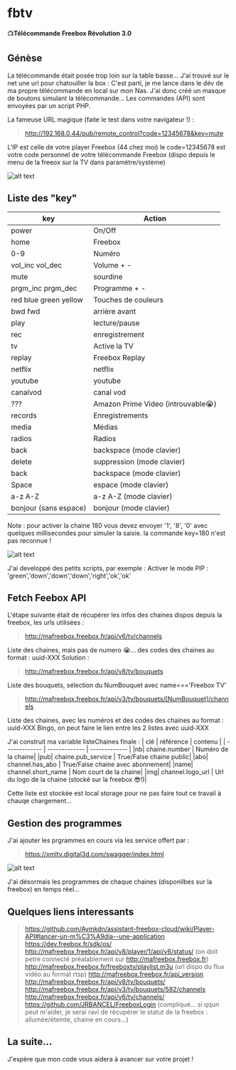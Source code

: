 # fbtv
📺**Télécommande Freebox Révolution 3.0**

## Génèse
La télécommande était posée trop loin sur la table basse...
J'ai trouvé sur le net une url pour chatouiller la box :
C'est parti, je me lance dans le dév de ma propre télécommande en local sur mon Nas.
J'ai donc créé un masque de boutons simulant la télécommande...
Les commandes (API) sont envoyées par un script PHP.

La fameuse URL magique (faite le test dans votre navigateur !) : 
> http://192.168.0.44/pub/remote_control?code=12345678&key=mute

L'IP est celle de votre player Freebox (44 chez moi)
le code=12345678 est votre code personnel de votre télécommande Freebox (dispo depuis le menu de la freeox sur la TV dans paramètre/système)

![alt text](http://82.66.189.112/fbtv/screens/ScreenshotMain.png)


## Liste des "key"

| key  | Action |
| ------------- | ------------- |
| power  | On/Off  |
| home  | Freebox  |
| 0-9  | Numéro  |
| vol_inc vol_dec | Volume + -  |
| mute  | sourdine  |
| prgm_inc prgm_dec | Programme + - |
| red blue green yellow | Touches de couleurs |
| bwd fwd  | arrière avant  |
| play  | lecture/pause  |
| rec  | enregistrement  |
| tv  | Active la TV  |
| replay  | Freebox Replay  |
| netflix  | netflix  |
| youtube  | youtube  |
| canalvod  | canal vod  |
| ???  | Amazon Prime Video (introuvable😭) |
| records  | Enregistrements  |
| media  | Médias  |
| radios  | Radios  |
| back  | backspace (mode clavier) |
| delete  | suppression (mode clavier) |
| back  | backspace (mode clavier) |
| Space  | espace (mode clavier) |
| a-z A-Z  | a-z A-Z (mode clavier) |
| bonjour (sans espace)  | bonjour (mode clavier) |

Note : pour activer la chaine 180 vous devez envoyer '1', '8', '0' avec quelques millisecondes pour simuler la saisie.
la commande key=180 n'est pas reconnue !

![alt text](http://82.66.189.112/fbtv/screens/ScreenshotSpecial.png)

J'ai developpé des petits scripts, par exemple : Activer le mode PIP : 
'green','down','down','down','right','ok','ok'

## Fetch Feebox API
L'étape suivante était de récupérer les infos des chaines dispos depuis la freebox, les urls utilisées :
> http://mafreebox.freebox.fr/api/v6/tv/channels

Liste des chaines, mais pas de numero 😭... des codes des chaines au format : uuid-XXX
Solution : 
> http://mafreebox.freebox.fr/api/v8/tv/bouquets

Liste des bouquets, sélection du NumBouquet avec name==='Freebox TV'
> http://mafreebox.freebox.fr/api/v3/tv/bouquets/[NumBouquet]/channels

Liste des chaines, avec les numéros et des codes des chaines au format : uuid-XXX
Bingo, on peut faire le lien entre les 2 listes avec uuid-XXX

J'ai construit ma variable listeChaines finale :
| clé | référence | contenu |
| ------------- | ------------- | ------------- |
|nb| chaine.number | Numéro de la chaine|
|pub| chaine.pub_service | True/False chaine public|
|abo| channel.has_abo | True/False chaine avec abonnement|
|name| channel.short_name | Nom court de la chaine|
|img| channel.logo_url | Url du logo de la chaine (stocké sur la freebox 😎!)|

Cette liste est stockée est local storage pour ne pas faire tout ce travail à chauqe chargement...

## Gestion des programmes

J'ai ajouter les prgrammes en cours via les service offert par :
> https://xmltv.digital3d.com/swagger/index.html

![alt text](http://82.66.189.112/fbtv/screens/ScreenshotChaines.png)

J'ai désormais les programmes de chaque chaines (disponilbes sur la freebox) en temps réel...

## Quelques liens interessants      
> https://github.com/Aymkdn/assistant-freebox-cloud/wiki/Player-API#lancer-un-m%C3%A9dia--une-application
> https://dev.freebox.fr/sdk/os/
> http://mafreebox.freebox.fr/api/v8/player/1/api/v6/status/ (on doit petre connecté préalablement sur http://mafreebox.freebox.fr)
> http://mafreebox.freebox.fr/freeboxtv/playlist.m3u (url dispo du flux vidéo au format rtsp)
> http://mafreebox.freebox.fr/api_version
> http://mafreebox.freebox.fr/api/v8/tv/bouquets/
> http://mafreebox.freebox.fr/api/v3/tv/bouquets/582/channels
> http://mafreebox.freebox.fr/api/v6/tv/channels/
> https://github.com/JRBANCEL/FreeboxLogin (compliqué... si qqun peut m'aider, je serai ravi de récupérer le statut de la freebox : allumée/éteinte, chaine en cours...)

## La suite...

J'espère que mon code vous aidera à avancer sur votre projet !
